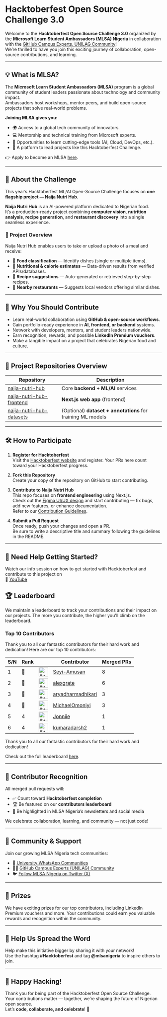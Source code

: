 
# **Hacktoberfest Open Source Challenge 3.0**

Welcome to the **Hacktoberfest Open Source Challenge 3.0** organized by the **Microsoft Learn Student Ambassadors (MLSA) Nigeria** in collaboration with the [GitHub Campus Experts, UNILAG Community](https://chat.whatsapp.com/IgY7V6RXFcwFkhLlnvOGKq)!  
We’re thrilled to have you join this exciting journey of collaboration, open-source contributions, and learning.

---

## 💡 **What is MLSA?**

The **Microsoft Learn Student Ambassadors (MLSA)** program is a global community of student leaders passionate about technology and community impact.  
Ambassadors host workshops, mentor peers, and build open-source projects that solve real-world problems.

**Joining MLSA gives you:**
- 🌍 Access to a global tech community of innovators.
- 💻 Mentorship and technical training from Microsoft experts.
- 🧠 Opportunities to learn cutting-edge tools (AI, Cloud, DevOps, etc.).
- 🚀 A platform to lead projects like this Hacktoberfest Challenge.

👉 Apply to become an MLSA [here](https://studentambassadors.microsoft.com/).

---

## 🚀 **About the Challenge**

This year’s Hacktoberfest ML/AI Open-Source Challenge focuses on **one flagship project — Naija Nutri Hub**.

**Naija Nutri Hub** is an AI-powered platform dedicated to Nigerian food.  
It’s a production-ready project combining **computer vision**, **nutrition analysis**, **recipe generation**, and **restaurant discovery** into a single seamless experience.

### 🧩 Project Overview

Naija Nutri Hub enables users to take or upload a photo of a meal and receive:

- 🍲 **Food classification** — Identify dishes (single or multiple items).
- 🧮 **Nutritional & calorie estimates** — Data-driven results from verified APIs/databases.
- 📖 **Recipe suggestions** — Auto-generated or retrieved step-by-step recipes.
- 📍 **Nearby restaurants** — Suggests local vendors offering similar dishes.

---

## 🤝 **Why You Should Contribute**

- Learn real-world collaboration using **GitHub & open-source workflows**.
- Gain portfolio-ready experience in **AI, frontend, or backend** systems.
- Network with developers, mentors, and student leaders nationwide.
- Earn recognition, rewards, and possible **LinkedIn Premium vouchers**.
- Make a tangible impact on a project that celebrates Nigerian food and culture.

---

## 🧩 **Project Repositories Overview**

| Repository | Description |
|-------------|-------------|
| [naija-nutri-hub](https://github.com/mlsanigeria/naija-nutri-hub) | Core **backend + ML/AI** services |
| [naija-nutri-hub-frontend](https://github.com/mlsanigeria/naija-nutri-hub-frontend) | **Next.js web app** (frontend) |
| [naija-nutri-hub-datasets](#) | (Optional) **dataset + annotations** for training ML models |

---

## 🛠️ **How to Participate**

1. **Register for Hacktoberfest**  
   Visit the [Hacktoberfest website](https://hacktoberfest.com/) and register. Your PRs here count toward your Hacktoberfest progress.

2. **Fork this Repository**  
   Create your copy of the repository on GitHub to start contributing.

3. **Contribute to Naija Nutri Hub**  
   This repo focuses on **frontend engineering** using Next.js.  
   Check out the [Figma UI/UX design](https://www.figma.com/design/JD4yFts6kF1mLQzictb2F4/hactober-fest?node-id=0-1) and start contributing — fix bugs, add new features, or enhance documentation.  
   Refer to our [Contribution Guidelines](CONTRIBUTING.md).

4. **Submit a Pull Request**  
   Once ready, push your changes and open a PR.  
   Be sure to write a descriptive title and summary following the guidelines in the README.

---

## 🤔 **Need Help Getting Started?**

Watch our info session on how to get started with Hacktoberfest and contribute to this project on  
🎥 [YouTube](https://youtu.be/pC_5E3AcrZc)


## **🏆 Leaderboard**

We maintain a leaderboard to track your contributions and their impact on our projects. The more you contribute, the higher you'll climb on the leaderboard.

<!-- Section Start -->

### Top 10 Contributors

Thank you to all our fantastic contributors for their hard work and dedication! Here are our top 10 contributors:

| S/N | Rank || Contributor | Merged PRs |
|--| ---- | -- |----------- | ---------- |
| 1 | 🥇 | <img src='https://avatars.githubusercontent.com/u/131811805?v=4' alt='Avatar' width='30' height='30'> | [Seyi-Amusan](https://github.com/Seyi-Amusan) | 8 |
| 2 | 🥈 | <img src='https://avatars.githubusercontent.com/u/116392457?v=4' alt='Avatar' width='30' height='30'> | [alexgrate](https://github.com/alexgrate) | 6 |
| 3 | 🥉 | <img src='https://avatars.githubusercontent.com/u/193773700?v=4' alt='Avatar' width='30' height='30'> | [aryadharmadhikari](https://github.com/aryadharmadhikari) | 3 |
| 4 | 🥉 | <img src='https://avatars.githubusercontent.com/u/101010436?v=4' alt='Avatar' width='30' height='30'> | [MichaelOmoniyi](https://github.com/MichaelOmoniyi) | 3 |
| 5 | 4 | <img src='https://avatars.githubusercontent.com/u/73708569?v=4' alt='Avatar' width='30' height='30'> | [Jonniie](https://github.com/Jonniie) | 1 |
| 6 | 4 | <img src='https://avatars.githubusercontent.com/u/168524066?v=4' alt='Avatar' width='30' height='30'> | [kumaradarsh2](https://github.com/kumaradarsh2) | 1 |

Thank you to all our fantastic contributors for their hard work and dedication!

<!-- Section End -->

Check out the full leaderboard [here](LEADERBOARD.md).

---

## 🌟 **Contributor Recognition**

All merged pull requests will:
- ✅ Count toward **Hacktoberfest completion**
- 🏆 Be featured on our **contributors leaderboard**
- 💬 Be highlighted in MLSA Nigeria’s newsletters and social media

We celebrate collaboration, learning, and community — not just code!

---

## 💬 **Community & Support**

Join our growing MLSA Nigeria tech communities:

- 📱 [University WhatsApp Communities](WHATSAPP_COMMUNITIES.md)
- 🧑‍💻 [GitHub Campus Experts (UNILAG) Community](https://chat.whatsapp.com/IgY7V6RXFcwFkhLlnvOGKq)
- 🐦 [Follow MLSA Nigeria on Twitter (X)](https://twitter.com/mlsanigeria)

---

## **🥇 Prizes**

We have exciting prizes for our top contributors, including LinkedIn Premium vouchers and more. Your contributions could earn you valuable rewards and recognition within the community.

---

## 📣 **Help Us Spread the Word**

Help make this initiative bigger by sharing it with your network!  
Use the hashtag **#Hacktoberfest** and tag **@mlsanigeria** to inspire others to join.

---

## 🎉 **Happy Hacking!**

Thank you for being part of the Hacktoberfest Open Source Challenge.  
Your contributions matter — together, we’re shaping the future of Nigerian open source.  
Let’s **code, collaborate, and celebrate**! 🚀
